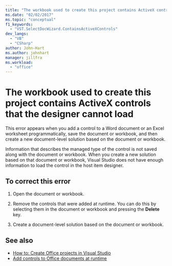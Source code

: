 ```yaml
---
title: "The workbook used to create this project contains ActiveX controls that the designer cannot load"
ms.date: "02/02/2017"
ms.topic: "conceptual"
f1_keywords:
  - "VST.SelectDocWizard.ContainsActiveXControls"
dev_langs:
  - "VB"
  - "CSharp"
author: John-Hart
ms.author: johnhart
manager: jillfra
ms.workload:
  - "office"
---
```

# The workbook used to create this project contains ActiveX controls that the designer cannot load
  This error appears when you add a control to a Word document or an Excel worksheet programmatically, save the document or workbook, and then create a new document-level solution based on the document or workbook.

 Information that describes the managed type of the control is not saved along with the document or workbook. When you create a new solution based on that document or workbook, Visual Studio does not have enough information to load the control in the host item designer.

## To correct this error

1.  Open the document or workbook.

2.  Remove the controls that were added at runtime. You can do this by selecting them in the document or workbook and pressing the **Delete** key.

3.  Create a document-level solution based on the document or workbook.

## See also
- [How to: Create Office projects in Visual Studio](../vsto/how-to-create-office-projects-in-visual-studio.md)
- [Add controls to Office documents at runtime](../vsto/adding-controls-to-office-documents-at-run-time.md)
